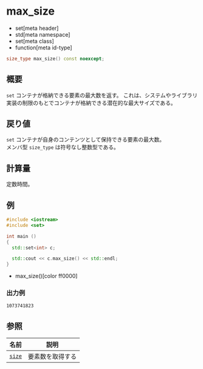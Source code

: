# max_size
* set[meta header]
* std[meta namespace]
* set[meta class]
* function[meta id-type]

```cpp
size_type max_size() const noexcept;
```

## 概要
`set` コンテナが格納できる要素の最大数を返す。 
これは、システムやライブラリ実装の制限のもとでコンテナが格納できる潜在的な最大サイズである。


## 戻り値
`set` コンテナが自身のコンテンツとして保持できる要素の最大数。  
メンバ型 `size_type` は符号なし整数型である。


## 計算量
定数時間。


## 例
```cpp
#include <iostream>
#include <set>

int main ()
{
  std::set<int> c;

  std::cout << c.max_size() << std::endl;
}
```
* max_size()[color ff0000]

### 出力例
```
1073741823
```

## 参照

| 名前                | 説明             |
|---------------------|------------------|
| [`size`](size.md) | 要素数を取得する |
